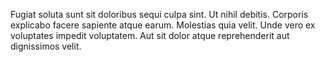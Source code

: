 Fugiat soluta sunt sit doloribus sequi culpa sint. Ut nihil debitis. Corporis explicabo facere sapiente atque earum. Molestias quia velit. Unde vero ex voluptates impedit voluptatem. Aut sit dolor atque reprehenderit aut dignissimos velit.
